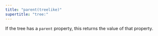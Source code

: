 ```yaml
---
title: "parent(treelike)"
supertitle: "tree:"
---
```


If the tree has a `parent` property, this returns the value of that property.
